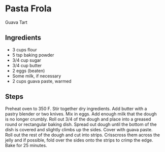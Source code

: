 # Pasta Frola
Guava Tart

## Ingredients
- 3 cups flour
- 5 tsp baking powder
- 3/4 cup sugar
- 3/4 cup butter
- 2 eggs (beaten)
- Some milk, if necessary
- 2 cups guava paste, warmed

## Steps
Preheat oven to 350 F. Stir together dry ingredients. Add butter with a pastry
blender or two knives. Mix in eggs. Add enough milk that the dough is no longer
crumbly. Roll out 3/4 of the dough and place into a greased round or rectangular
baking dish. Spread out dough until the bottom of the dish is covered and
slightly climbs up the sides. Cover with guava paste. Roll out the rest of the
dough and cut into strips. Crisscross them across the jelly and if possible,
fold over the sides onto the strips to crimp the edge. Bake for 25 minutes.
